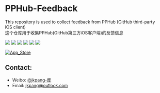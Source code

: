 # PPHub-Feedback
This repository is used to collect feedback from PPHub (GitHub third-party iOS client)   
这个仓库用于收集PPHub(GitHub第三方iOS客户端)的反馈信息

[![](https://github.com/jkpang/PPCounter/blob/master/Resource/iPhone1.jpg)](https://github.com/jkpang/PPCounter/blob/master/Resource/iPhone1.jpg)
[![](https://github.com/jkpang/PPCounter/blob/master/Resource/iPhone2.jpg)](https://github.com/jkpang/PPCounter/blob/master/Resource/iPhone2.jpg)
[![](https://github.com/jkpang/PPCounter/blob/master/Resource/iPhone3.jpg)](https://github.com/jkpang/PPCounter/blob/master/Resource/iPhone3.jpg)
[![](https://github.com/jkpang/PPCounter/blob/master/Resource/iPhone4.jpg)](https://github.com/jkpang/PPCounter/blob/master/Resource/iPhone4.jpg)
[![](https://github.com/jkpang/PPCounter/blob/master/Resource/iPhone5.jpg)](https://github.com/jkpang/PPCounter/blob/master/Resource/iPhone5.jpg)
[![](https://github.com/jkpang/PPCounter/blob/master/Resource/iPhone6.jpg)](https://github.com/jkpang/PPCounter/blob/master/Resource/iPhone6.jpg)

[![App_Store](https://github.com/jkpang/PPHub-Feedback/blob/master/Resource/Download_on_the_App_Store_135x40.svg)](https://itunes.apple.com/app/id1314212521)

## Contact:
* Weibo: [@jkpang-庞](http://weibo.com/jkpang)
* Email: jkpang@outlook.com


